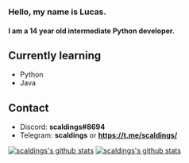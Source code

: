 ### Hello, my name is Lucas.  
#### I am a 14 year old intermediate Python developer.

## Currently learning  
* Python
* Java

## Contact  
* Discord: **scaldings#8694**  
* Telegram: **scaldings** or **https://t.me/scaldings/**  

[![scaldings's github stats](https://github-readme-stats.vercel.app/api?username=scaldings&show_icons=true)](https://github.com/anuraghazra/github-readme-stats)
[![scaldings's github stats](https://github-readme-stats.vercel.app/api/top-langs/?username=scaldings)](https://github.com/anuraghazra/github-readme-stats)
